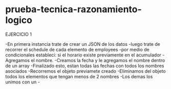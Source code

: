# prueba-tecnica-razonamiento-logico



EJERCICIO 1



-En primera instancia trate de crear un JSON de los datos 
-luego trate de recorrer el schedule de cada elemento de employees 
-por medio de condicionales estableci: si el horario existe previamente en el acumulador
-Agregamos el nombre.
-Creamos la fecha y le agregamos el nombre dentro de un array
-Finalizado esto, estan todas las fechas con todos los nombres asociados
-Recorremos el objeto previamete creado
-Eliminamos del objeto todos los elementos que tengan menos de 2 nombres
-Los demas los unimos con un -
